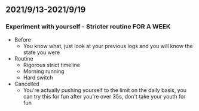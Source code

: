 ## 2021/9/13-2021/9/19
### Experiment with yourself - Stricter routine FOR A WEEK
- Before
  - You know what, just look at your previous logs and you will know the state you were
- Routine
  - Rigorous strict timeline
  - Morning running
  - Hard switch
- Cancelled
  - You're actually pushing yourself to the limit on the daily basis, you can try this for fun after you're over 35s, don't take your youth for fun